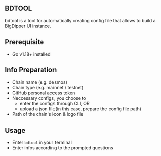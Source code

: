 ## BDTOOL
bdtool is a tool for automatically creating config file that allows to build a BigDipper UI instance.

## Prerequisite
- Go v1.18+ installed

## Info Preparation
- Chain name (e.g. desmos)
- Chain type (e.g. mainnet / testnet)
- GitHub personal access token
- Neccessary configs, you choose to
  - enter the configs through CLI, OR
  - upload a json file(in this case, prepare the config file path)
- Path of the chain's icon & logo file

## Usage
- Enter `bdtool` in your terminal
- Enter infos according to the prompted questions
